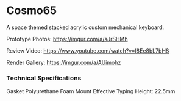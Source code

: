 # Cosmo65
A space themed stacked acrylic custom mechanical keyboard.

Prototype Photos: https://imgur.com/a/sJrSHMh

Review Video: https://www.youtube.com/watch?v=l8Ee8bL7bH8

Render Gallery: https://imgur.com/a/AUimohz

### Technical Specifications ###
 
 Gasket Polyurethane Foam Mount
 Effective Typing Height: 22.5mm
